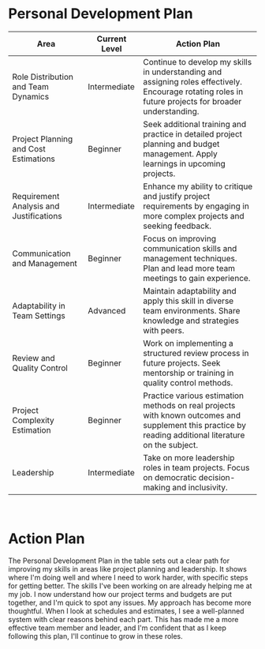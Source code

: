 # Personal Development Plan
| Area                                    | Current Level | Action Plan                                                                                      |
|-----------------------------------------|---------------|--------------------------------------------------------------------------------------------------|
| Role Distribution and Team Dynamics     | Intermediate  | Continue to develop my skills in understanding and assigning roles effectively. Encourage rotating roles in future projects for broader understanding. |
| Project Planning and Cost Estimations   | Beginner      | Seek additional training and practice in detailed project planning and budget management. Apply learnings in upcoming projects. |
| Requirement Analysis and Justifications | Intermediate  | Enhance my ability to critique and justify project requirements by engaging in more complex projects and seeking feedback. |
| Communication and Management            | Beginner      | Focus on improving communication skills and management techniques. Plan and lead more team meetings to gain experience. |
| Adaptability in Team Settings           | Advanced      | Maintain adaptability and apply this skill in diverse team environments. Share knowledge and strategies with peers. |
| Review and Quality Control              | Beginner      | Work on implementing a structured review process in future projects. Seek mentorship or training in quality control methods. |
| Project Complexity Estimation           | Beginner      | Practice various estimation methods on real projects with known outcomes and supplement this practice by reading additional literature on the subject. |
| Leadership                              | Intermediate  | Take on more leadership roles in team projects. Focus on democratic decision-making and inclusivity. |
</br>


# Action Plan
The Personal Development Plan in the table sets out a clear path for improving my skills in areas like project planning and leadership. It shows where I'm doing well and where I need to work harder, with specific steps for getting better. The skills I've been working on are already helping me at my job. I now understand how our project terms and budgets are put together, and I'm quick to spot any issues. My approach has become more thoughtful. When I look at schedules and estimates, I see a well-planned system with clear reasons behind each part. This has made me a more effective team member and leader, and I'm confident that as I keep following this plan, I'll continue to grow in these roles.

